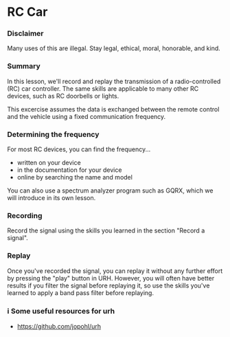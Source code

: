 # <!-- pandoc-only LSA 8: --> RC Car

### Disclaimer

Many uses of this are illegal. Stay legal, ethical, moral, honorable, and kind.

### Summary

In this lesson, we'll record and replay the transmission of a radio-controlled (RC) car controller. The same skills are applicable to many other RC devices, such as RC doorbells or lights.

This excercise assumes the data is exchanged between the remote control and the vehicle using a fixed communication frequency.

### Determining the frequency

For most RC devices, you can find the frequency...

- written on your device
- in the documentation for your device
- online by searching the name and model

You can also use a spectrum analyzer program such as GQRX, which we will introduce in its own lesson.

### Recording

Record the signal using the skills you learned in the section "Record a signal".

### Replay

Once you've recorded the signal, you can replay it without any further effort by pressing the "play" button in URH. However, you will often have better results if you filter the signal before replaying it, so use the skills you've learned to apply a band pass filter before replaying.

### ℹ️ Some useful resources for urh  <!-- pandoc-exclude-line --> 

<!-- pandoc-only ### Summary -->

<!-- pandoc-only In summary, you learned: -->

<!-- pandoc-only - How to install Universal Radio Hacker (URH) -->
<!-- pandoc-only - How to demonstrate Modulation using URH -->
<!-- pandoc-only - How to generate a signal using URH -->
<!-- pandoc-only - How to interpret a signal using URH -->
<!-- pandoc-only - How to interpret a noisy signal using URH -->
<!-- pandoc-only - How to cropp a noisy signal using URH -->
<!-- pandoc-only - How to interpret multiple noisy signals using URH -->
<!-- pandoc-only - How to record a signal using URH -->

<!-- pandoc-only ### References -->

- https://github.com/jopohl/urh